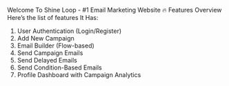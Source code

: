 Welcome To Shine Loop - #1 Email Marketing Website
🔥 Features Overview
Here’s the list of features It Has:
1. User Authentication (Login/Register)
2. Add New Campaign
3. Email Builder (Flow-based)
4. Send Campaign Emails
5. Send Delayed Emails
6. Send Condition-Based Emails
7. Profile Dashboard with Campaign Analytics

